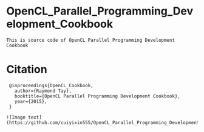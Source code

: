 # OpenCL_Parallel_Programming_Development_Cookbook

```
This is source code of OpenCL Parallel Programming Development Cookbook
```
# Citation

```
 @inproceedings{OpenCL_Cookbook,
   author={Raymond Tay},
   booktitle={OpenCL Parallel Programming Development Cookbook},
   year={2015},
 }
 ```

```
![Image text](https://github.com/cuiyixin555/OpenCL_Parallel_Programming_Development_Cookbook/blob/master/book_cover.png)
```